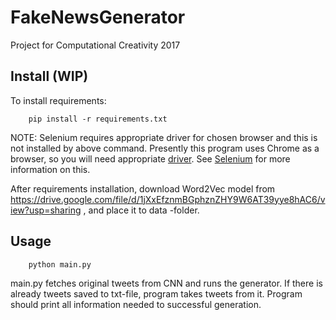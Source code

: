 # FakeNewsGenerator
Project for Computational Creativity 2017

## Install (WIP)

To install requirements:

		pip install -r requirements.txt

NOTE: Selenium requires appropriate driver for chosen browser and this is not installed by above command.
Presently this program uses Chrome as a browser, so you will need appropriate [driver](https://sites.google.com/a/chromium.org/chromedriver/downloads). See [Selenium](https://pypi.python.org/pypi/selenium/3.8.0) for more information on this.

After requirements installation, download Word2Vec model from https://drive.google.com/file/d/1jXxEfznmBGphznZHY9W6AT39yye8hAC6/view?usp=sharing , and place it to data -folder. 

## Usage 


		python main.py

main.py fetches original tweets from CNN and runs the generator. If there is already tweets saved to txt-file, program takes tweets from it. Program should print all information needed to successful generation.


